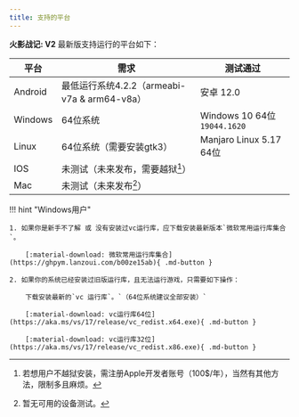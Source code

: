 ```yaml
---
title: 支持的平台
---
```


**火影战记: V2** 最新版支持运行的平台如下：

| 平台    | 需求                                         | 测试通过                     |
| ------- | -------------------------------------------- | ---------------------------- |
| Android | 最低运行系统4.2.2（armeabi-v7a & arm64-v8a） | 安卓 12.0                    |
| Windows | 64位系统                                     | Windows 10 64位 `19044.1620` |
| Linux   | 64位系统（需要安装gtk3）                     | Manjaro Linux 5.17 64位      |
| IOS     | 未测试（未来发布，需要越狱[^1]）             |                              |
| Mac     | 未测试（未来发布[^2]）                       |                              |

!!! hint "Windows用户"

    1. 如果你是新手不了解 或 没有安装过vc运行库，应下载安装最新版本`微软常用运行库集合`。

        [:material-download: 微软常用运行库集合](https://ghpym.lanzoui.com/b00ze15ab){ .md-button }

    2. 如果你的系统已经安装过旧版运行库，且无法运行游戏，只需要如下操作：

        下载安装最新的`vc 运行库`。`（64位系统建议全部安装）`

        [:material-download: vc运行库64位](https://aka.ms/vs/17/release/vc_redist.x64.exe){ .md-button }

        [:material-download: vc运行库32位](https://aka.ms/vs/17/release/vc_redist.x86.exe){ .md-button }

[^1]: 若想用户不越狱安装，需注册Apple开发者账号（100$/年），当然有其他方法，限制多且麻烦。
[^2]: 暂无可用的设备测试。
